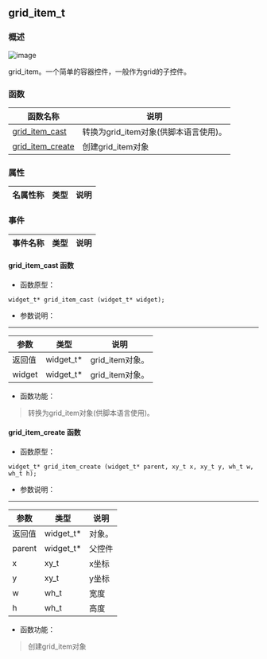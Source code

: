 ## grid\_item\_t
### 概述
![image](images/grid_item_t_0.png)

 grid_item。一个简单的容器控件，一般作为grid的子控件。
### 函数
<p id="grid_item_t_methods">

| 函数名称 | 说明 | 
| -------- | ------------ | 
| <a href="#grid_item_t_grid_item_cast">grid\_item\_cast</a> | 转换为grid_item对象(供脚本语言使用)。 |
| <a href="#grid_item_t_grid_item_create">grid\_item\_create</a> | 创建grid_item对象 |
### 属性
<p id="grid_item_t_properties">

| 名属性称 | 类型 | 说明 | 
| -------- | ----- | ------------ | 
### 事件
<p id="grid_item_t_events">

| 事件名称 | 类型  | 说明 | 
| -------- | ----- | ------- | 
#### grid\_item\_cast 函数
* 函数原型：

```
widget_t* grid_item_cast (widget_t* widget);
```

* 参数说明：

-----------------------

| 参数 | 类型 | 说明 |
| -------- | ----- | --------- |
| 返回值 | widget\_t* | grid\_item对象。 |
| widget | widget\_t* | grid\_item对象。 |
* 函数功能：

> <p id="grid_item_t_grid_item_cast"> 转换为grid_item对象(供脚本语言使用)。



#### grid\_item\_create 函数
* 函数原型：

```
widget_t* grid_item_create (widget_t* parent, xy_t x, xy_t y, wh_t w, wh_t h);
```

* 参数说明：

-----------------------

| 参数 | 类型 | 说明 |
| -------- | ----- | --------- |
| 返回值 | widget\_t* | 对象。 |
| parent | widget\_t* | 父控件 |
| x | xy\_t | x坐标 |
| y | xy\_t | y坐标 |
| w | wh\_t | 宽度 |
| h | wh\_t | 高度 |
* 函数功能：

> <p id="grid_item_t_grid_item_create"> 创建grid_item对象



